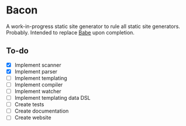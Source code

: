 # Bacon

A work-in-progress static site generator to rule all static site generators.
Probably. Intended to replace [Babe](https://github.com/askonomm/babe) upon completion.

## To-do

- [x] Implement scanner
- [x] Implement parser
- [ ] Implement templating
- [ ] Implement compiler
- [ ] Implement watcher
- [ ] Implement templating data DSL
- [ ] Create tests
- [ ] Create documentation
- [ ] Create website
